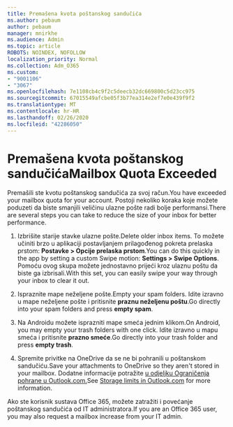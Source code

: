 ```yaml
---
title: Premašena kvota poštanskog sandučića
ms.author: pebaum
author: pebaum
manager: mnirkhe
ms.audience: Admin
ms.topic: article
ROBOTS: NOINDEX, NOFOLLOW
localization_priority: Normal
ms.collection: Adm_O365
ms.custom:
- "9001106"
- "3067"
ms.openlocfilehash: 7e1108cb4c9f2c5deecb32dc669800c5d23cc975
ms.sourcegitcommit: 67015549afcbe05f3b77ea314e2ef7e0e439f9f2
ms.translationtype: MT
ms.contentlocale: hr-HR
ms.lasthandoff: 02/26/2020
ms.locfileid: "42286050"
---
```

# <a name="mailbox-quota-exceeded"></a><span data-ttu-id="315af-102">Premašena kvota poštanskog sandučića</span><span class="sxs-lookup"><span data-stu-id="315af-102">Mailbox Quota Exceeded</span></span>

<span data-ttu-id="315af-103">Premašili ste kvotu poštanskog sandučića za svoj račun.</span><span class="sxs-lookup"><span data-stu-id="315af-103">You have exceeded your mailbox quota for your account.</span></span> <span data-ttu-id="315af-104">Postoji nekoliko koraka koje možete poduzeti da biste smanjili veličinu ulazne pošte radi bolje performansi.</span><span class="sxs-lookup"><span data-stu-id="315af-104">There are several steps you can take to reduce the size of your inbox for better performance.</span></span>

1. <span data-ttu-id="315af-105">Izbrišite starije stavke ulazne pošte.</span><span class="sxs-lookup"><span data-stu-id="315af-105">Delete older inbox items.</span></span> <span data-ttu-id="315af-106">To možete učiniti brzo u aplikaciji postavljanjem prilagođenog pokreta prelaska prstom: **Postavke > Opcije prelaska prstom**.</span><span class="sxs-lookup"><span data-stu-id="315af-106">You can do this quickly in the app by setting a custom Swipe motion: **Settings > Swipe Options**.</span></span> <span data-ttu-id="315af-107">Pomoću ovog skupa možete jednostavno prijeći kroz ulaznu poštu da biste ga izbrisali.</span><span class="sxs-lookup"><span data-stu-id="315af-107">With this set, you can easily swipe your way through your inbox to clear it out.</span></span>

2. <span data-ttu-id="315af-108">Ispraznite mape neželjene pošte.</span><span class="sxs-lookup"><span data-stu-id="315af-108">Empty your spam folders.</span></span> <span data-ttu-id="315af-109">Idite izravno u mape neželjene pošte i pritisnite **praznu neželjenu poštu**.</span><span class="sxs-lookup"><span data-stu-id="315af-109">Go directly into your spam folders and press **empty spam**.</span></span>

3. <span data-ttu-id="315af-110">Na Androidu možete isprazniti mape smeća jednim klikom.</span><span class="sxs-lookup"><span data-stu-id="315af-110">On Android, you may empty your trash folders with one click.</span></span> <span data-ttu-id="315af-111">Idite izravno u mapu smeća i pritisnite **prazno smeće**.</span><span class="sxs-lookup"><span data-stu-id="315af-111">Go directly into your trash folder and press **empty trash**.</span></span> 

4. <span data-ttu-id="315af-112">Spremite privitke na OneDrive da se ne bi pohranili u poštanskom sandučiću.</span><span class="sxs-lookup"><span data-stu-id="315af-112">Save your attachments to OneDrive so they aren't stored in your mailbox.</span></span> <span data-ttu-id="315af-113">Dodatne informacije potražite [u odjeljku Ograničenja pohrane u Outlook.com.](https://support.office.com/article/storage-limits-in-outlook-com-7ac99134-69e5-4619-ac0b-2d313bba5e9e)</span><span class="sxs-lookup"><span data-stu-id="315af-113">See [Storage limits in Outlook.com](https://support.office.com/article/storage-limits-in-outlook-com-7ac99134-69e5-4619-ac0b-2d313bba5e9e) for more information.</span></span> 

<span data-ttu-id="315af-114">Ako ste korisnik sustava Office 365, možete zatražiti i povećanje poštanskog sandučića od IT administratora.</span><span class="sxs-lookup"><span data-stu-id="315af-114">If you are an Office 365 user, you may also request a mailbox increase from your IT admin.</span></span>